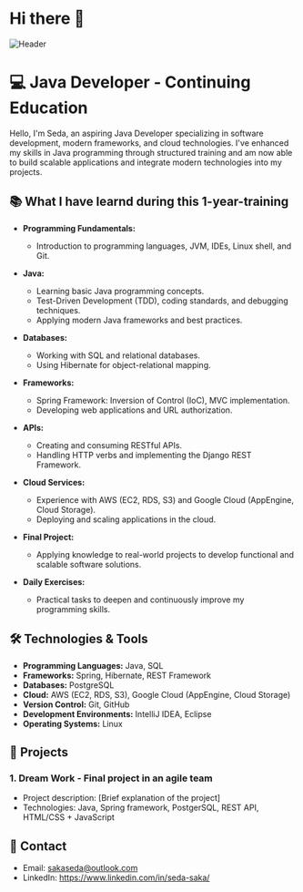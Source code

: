 # Hi there 👋
![Header](https://media.giphy.com/media/Uaxj062PavgqZRhVkS/giphy.gif)

# 💻 Java Developer - Continuing Education

Hello, I'm Seda, an aspiring Java Developer specializing in software development, modern frameworks, and cloud technologies. I've enhanced my skills in Java programming through structured training and am now able to build scalable applications and integrate modern technologies into my projects.

## 📚 What I have learnd during this 1-year-training

- **Programming Fundamentals:**
  - Introduction to programming languages, JVM, IDEs, Linux shell, and Git.
  
- **Java:**
  - Learning basic Java programming concepts.
  - Test-Driven Development (TDD), coding standards, and debugging techniques.
  - Applying modern Java frameworks and best practices.

- **Databases:**
  - Working with SQL and relational databases.
  - Using Hibernate for object-relational mapping.

- **Frameworks:**
  - Spring Framework: Inversion of Control (IoC), MVC implementation.
  - Developing web applications and URL authorization.

- **APIs:**
  - Creating and consuming RESTful APIs.
  - Handling HTTP verbs and implementing the Django REST Framework.

- **Cloud Services:**
  - Experience with AWS (EC2, RDS, S3) and Google Cloud (AppEngine, Cloud Storage).
  - Deploying and scaling applications in the cloud.

- **Final Project:**
  - Applying knowledge to real-world projects to develop functional and scalable software solutions.

- **Daily Exercises:**
  - Practical tasks to deepen and continuously improve my programming skills.

## 🛠️ Technologies & Tools

- **Programming Languages:** Java, SQL
- **Frameworks:** Spring, Hibernate, REST Framework
- **Databases:** PostgreSQL
- **Cloud:** AWS (EC2, RDS, S3), Google Cloud (AppEngine, Cloud Storage)
- **Version Control:** Git, GitHub
- **Development Environments:** IntelliJ IDEA, Eclipse
- **Operating Systems:** Linux

## 🚀 Projects

### 1. **Dream Work** - Final project in an agile team
- Project description: [Brief explanation of the project]
- Technologies: Java, Spring framework, PostgerSQL, REST API, HTML/CSS + JavaScript


## 📧 Contact

- Email: sakaseda@outlook.com
- LinkedIn: https://www.linkedin.com/in/seda-saka/
